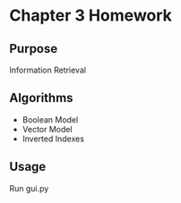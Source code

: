 # Chapter 3 Homework

## Purpose

Information Retrieval

## Algorithms

- Boolean Model
- Vector Model
- Inverted Indexes

## Usage

Run gui.py
